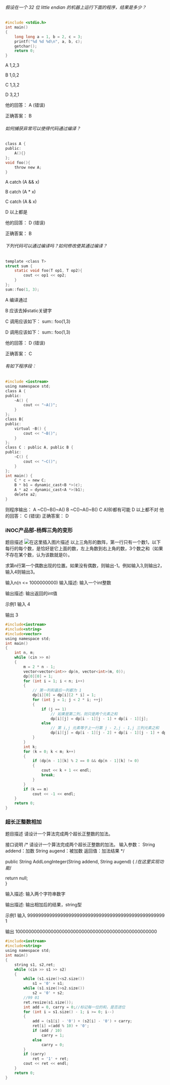 ###### 假设在一个 32 位 little endian 的机器上运行下面的程序，结果是多少？

```c
#include <stdio.h>
int main()
{
	long long a = 1, b = 2, c = 3;
	printf("%d %d %d\n", a, b, c);
	getchar();
	return 0;
}
```
A 1,2,3

B 1,0,2

C 1,3,2

D 3,2,1

他的回答： A (错误)

正确答案： B
###### 如何捕获异常可以使得代码通过编译？

```c
class A {
public:
	A(){}
};
void foo(){
	throw new A;
}
```
A catch (A && x)

B catch (A * x)

C catch (A & x)

D 以上都是

他的回答： D (错误)

正确答案： B
###### 下列代码可以通过编译吗？如何修改使其通过编译？

```c
template <class T>
struct sum {
	static void foo(T op1, T op2){
		cout << op1 << op2;
	}
};
sum::foo(1, 3);
```
A 编译通过

B 应该去掉static关键字

C 调用应该如下： sum<int>:: foo(1,3)

D 调用应该如下： sum:: <int>foo(1,3)

他的回答： D (错误)

正确答案： C
###### 有如下程序段：
```c
#include <iostream>
using namespace std;
class A {
public:
	~A() {
		cout << "~A()";
	}
};
class B{
public:
	virtual ~B() {
		cout << "~B()";
	}
};
class C : public A, public B {
public:
	~C() {
		cout << "~C()";
	}
};
int main() {
	C * c = new C;
	B * b1 = dynamic_cast<B *>(c);
	A * a2 = dynamic_cast<A *>(b1);
	delete a2;
}
```
则程序输出：
A ~C()~B()~A()
B ~C()~A()~B()
C A)B)都有可能
D 以上都不对
他的回答： C (错误)
正确答案： D
### iNOC产品部-杨辉三角的变形
题目描述
![在这里插入图片描述](https://img-blog.csdnimg.cn/20190718210001875.png)
以上三角形的数阵，第一行只有一个数1，以下每行的每个数，是恰好是它上面的数，左上角数到右上角的数，3个数之和（如果不存在某个数，认为该数就是0）。

求第n行第一个偶数出现的位置。如果没有偶数，则输出-1。例如输入3,则输出2，输入4则输出3。

 

输入n(n <= 1000000000)
输入描述:
输入一个int整数

输出描述:
输出返回的int值

示例1
输入
4

输出
3
```c
#include<iostream>
#include<string>
#include<vector>
using namespace std;
int main()
{
	int n, m;
	while (cin >> n)
	{
		m = 2 * n - 1;
		vector<vector<int>> dp(n, vector<int>(m, 0));
		dp[0][0] = 1;
		for (int i = 1; i < n; i++)
		{
			// 第一列和最后一列都为 1
			dp[i][0] = dp[i][2 * i] = 1;
			for (int j = 1; j < 2 * i; ++j)
			{
				if (j == 1)
					// 如果是第二列，则只是两个元素之和
					dp[i][j] = dp[i - 1][j - 1] + dp[i - 1][j];
				else
					// 第 i,j 元素等于上一行第 j - 2,j - 1,j 三列元素之和
					dp[i][j] = dp[i - 1][j - 2] + dp[i - 1][j - 1] + dp[i - 1][j];
			}
		}
		int k;
		for (k = 0; k < m; k++)
		{
			if (dp[n - 1][k] % 2 == 0 && dp[n - 1][k] != 0)
			{
				cout << k + 1 << endl;
				break;
			}
		}
		if (k == m)
			cout << -1 << endl;
	}
	return 0;
}
```

### 超长正整数相加
题目描述
请设计一个算法完成两个超长正整数的加法。

接口说明
 /*
 请设计一个算法完成两个超长正整数的加法。
 输入参数：
 String addend：加数
 String augend：被加数
 返回值：加法结果
 */

 public String AddLongInteger(String addend, String augend)
 {
     /*在这里实现功能*/
  

  return null;     
 }

输入描述:
输入两个字符串数字

输出描述:
输出相加后的结果，string型

示例1
输入
99999999999999999999999999999999999999999999999999
1

输出
100000000000000000000000000000000000000000000000000

```c
#include<iostream>
#include<string>
using namespace std;
int main()
{
	string s1, s2,ret;
	while (cin >> s1 >> s2)
	{
		while (s1.size()<s2.size())
			s1 = '0' + s1;
		while (s1.size()>s2.size())
			s2 = '0' + s2;
		//99 01
        ret.resize(s1.size());
		int add = 0, carry = 0;//标记每一位的和，是否进位
		for (int i = s1.size() - 1; i >= 0; i--)
		{
			add = (s1[i] - '0') + (s2[i] - '0') + carry;
			ret[i] =(add % 10) + '0';
			if (add / 10)
				carry = 1;
			else
				carry = 0;
		}
		if (carry)
			ret = '1' + ret;
		cout << ret << endl;
	}
	return 0;
}
```
